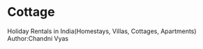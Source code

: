 # Cottage
Holiday Rentals in India(Homestays, Villas, Cottages, Apartments)
<br>
Author:Chandni Vyas
